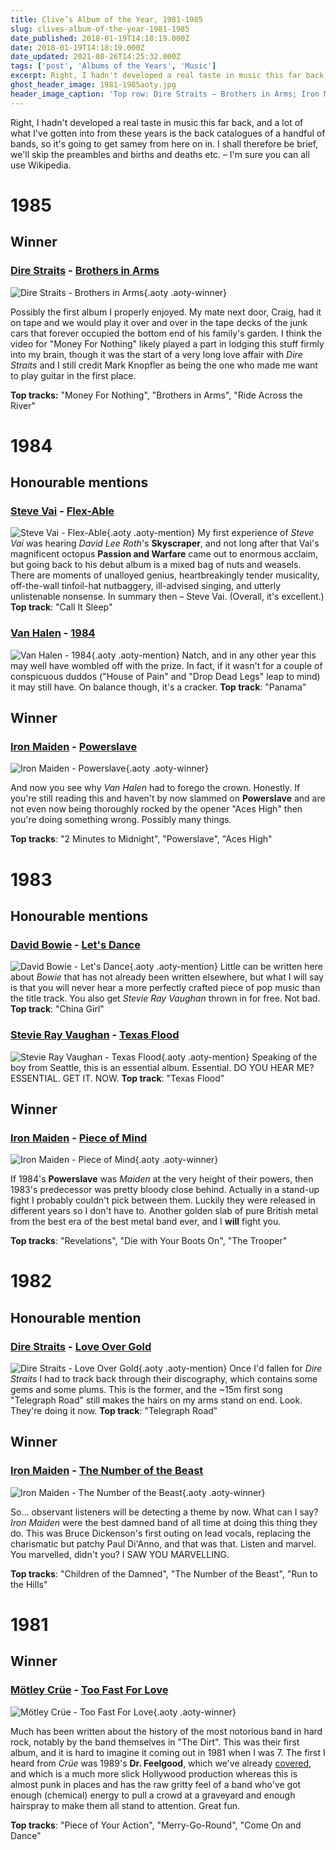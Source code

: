 ```yaml
---
title: Clive’s Album of the Year, 1981-1985
slug: clives-album-of-the-year-1981-1985
date_published: 2018-01-19T14:18:19.000Z
date: 2018-01-19T14:18:19.000Z
date_updated: 2021-08-26T14:25:32.000Z
tags: ['post', 'Albums of the Years', 'Music']
excerpt: Right, I hadn't developed a real taste in music this far back, and a lot of what I've gotten into from these years is the back catalogues of a handful of bands...
ghost_header_image: 1981-1985aoty.jpg
header_image_caption: 'Top row: Dire Straits – Brothers in Arms; Iron Maiden – Powerslave; Iron Maiden – Piece of Mind. Bottom row: Dire Straits – Love Over Gold; Iron Maiden – The Number of the Beast; Mötley Crüe – Too Fast for Love'
---
```


Right, I hadn't developed a real taste in music this far back, and a lot of what I've gotten into from these years is the back catalogues of a handful of bands, so it's going to get samey from here on in. I shall therefore be brief, we'll skip the preambles and births and deaths etc. – I'm sure you can all use Wikipedia.

# 1985

## Winner

### [Dire Straits](https://en.wikipedia.org/wiki/Dire_Straits) - [Brothers in Arms](https://www.amazon.co.uk/Brothers-Arms-Remastered-Dire-Straits/dp/B001KVSTHO/)

![Dire Straits - Brothers in Arms](/public/images/2018/01/DS_Brothers_in_Arms-300.jpg){.aoty .aoty-winner}

Possibly the first album I properly enjoyed. My mate next door, Craig, had it on tape and we would play it over and over in the tape decks of the junk cars that forever occupied the bottom end of his family's garden. I think the video for "Money For Nothing" likely played a part in lodging this stuff firmly into my brain, though it was the start of a very long love affair with *Dire Straits* and I still credit Mark Knopfler as being the one who made me want to play guitar in the first place.

**Top tracks:** "Money For Nothing", "Brothers in Arms", "Ride Across the River"

# 1984

## Honourable mentions

### [Steve Vai](http://www.vai.com/) - [Flex-Able](https://www.amazon.co.uk/Flex-Able-Steve-Vai/dp/B0000001EE/)

![Steve Vai - Flex-Able](/public/images/2025/02/flex-able.jpg){.aoty .aoty-mention} My first experience of *Steve Vai* was hearing *David Lee Roth*'s **Skyscraper**, and not long after that Vai's magnificent octopus **Passion and Warfare** came out to enormous acclaim, but going back to his debut album is a mixed bag of nuts and weasels. There are moments of unalloyed genius, heartbreakingly tender musicality, off-the-wall tinfoil-hat nutbaggery, ill-advised singing, and utterly unlistenable nonsense. In summary then – Steve Vai. (Overall, it's excellent.) **Top track**: "Call It Sleep"

### [Van Halen](http://van-halen.com/) - [1984](https://www.amazon.co.uk/1984-Van-Halen/dp/B00UZU0ASW/)

![Van Halen - 1984](/public/images/2025/02/1984.jpg){.aoty .aoty-mention} Natch, and in any other year this may well have wombled off with the prize. In fact, if it wasn't for a couple of conspicuous duddos ("House of Pain" and "Drop Dead Legs" leap to mind) it may still have. On balance though, it's a cracker. **Top track**: "Panama"

## Winner

### [Iron Maiden](https://ironmaiden.com/) - [Powerslave](https://www.amazon.co.uk/Powerslave-1998-Remastered-Iron-Maiden/dp/B00QO35VX8/)

![Iron Maiden - Powerslave](/public/images/2018/01/Iron_Maiden_-_Powerslave-300.jpg){.aoty .aoty-winner}

And now you see why *Van Halen* had to forego the crown. Honestly. If you're still reading this and haven't by now slammed on **Powerslave** and are not even now being thoroughly rocked by the opener "Aces High" then you're doing something wrong. Possibly many things.

**Top tracks**: "2 Minutes to Midnight", "Powerslave", "Aces High"

# 1983

## Honourable mentions

### [David Bowie](http://www.davidbowie.com/) - [Let's Dance](https://www.amazon.co.uk/Lets-Dance-David-Bowie/dp/B002JAWOC6/)

![David Bowie - Let's Dance](/public/images/2025/02/bowie-dance.jpg){.aoty .aoty-mention} Little can be written here about *Bowie* that has not already been written elsewhere, but what I will say is that you will never hear a more perfectly crafted piece of pop music than the title track. You also get *Stevie Ray Vaughan* thrown in for free. Not bad. **Top track**: "China Girl"

### [Stevie Ray Vaughan](http://www.srvofficial.com/) - [Texas Flood](https://www.amazon.co.uk/Texas-Stevie-Vaughan-Double-Trouble/dp/B001GTE3XY/)

![Stevie Ray Vaughan - Texas Flood](/public/images/2025/02/texas-flood.jpg){.aoty .aoty-mention} Speaking of the boy from Seattle, this is an essential album. Essential. DO YOU HEAR ME? ESSENTIAL. GET IT. NOW. **Top track**: "Texas Flood"

## Winner

### [Iron Maiden](https://ironmaiden.com/) - [Piece of Mind](https://www.amazon.co.uk/Piece-Mind-1998-Remastered-Maiden/dp/B00QO3AD2C/)

![Iron Maiden - Piece of Mind](/public/images/2018/01/Iron_Maiden_-_Piece_Of_Mind-300.jpg){.aoty .aoty-winner}

If 1984's **Powerslave** was *Maiden* at the very height of their powers, then 1983's predecessor was pretty bloody close behind. Actually in a stand-up fight I probably couldn't pick between them. Luckily they were released in different years so I don't have to. Another golden slab of pure British metal from the best era of the best metal band ever, and I **will** fight you.

**Top tracks**: "Revelations", "Die with Your Boots On", "The Trooper"

# 1982

## Honourable mention

### [Dire Straits](https://en.wikipedia.org/wiki/Dire_Straits) - [Love Over Gold](https://www.amazon.co.uk/Love-Over-Gold-Remastered-Straits/dp/B001KV6OQ2/)

![Dire Straits - Love Over Gold](/public/images/2025/02/ds-log.jpg){.aoty .aoty-mention} Once I'd fallen for *Dire Straits* I had to track back through their discography, which contains some gems and some plums. This is the former, and the ~15m first song "Telegraph Road" still makes the hairs on my arms stand on end. Look. They're doing it now. **Top track**: "Telegraph Road"

## Winner

### [Iron Maiden](https://ironmaiden.com/) - [The Number of the Beast](https://www.amazon.co.uk/Number-Beast-1998-Remastered/dp/B00QO32FF0/)

![Iron Maiden - The Number of the Beast](/public/images/2018/01/IronMaiden_NumberOfBeast-300.jpg){.aoty .aoty-winner}

So… observant listeners will be detecting a theme by now. What can I say? *Iron Maiden* were the best damned band of all time at doing this thing they do. This was Bruce Dickenson's first outing on lead vocals, replacing the charismatic but patchy Paul Di'Anno, and that was that. Listen and marvel. You marvelled, didn't you? I SAW YOU MARVELLING.

**Top tracks**: "Children of the Damned", "The Number of the Beast", "Run to the Hills"

# 1981

## Winner

### [Mötley Crüe](https://www.motley.com/) - [Too Fast For Love](https://www.amazon.co.uk/Too-Fast-Love-M%C3%B6tley-Cr%C3%BCe/dp/B076WQXQ2F/)

![Mötley Crüe - Too Fast For Love](/public/images/2018/01/toofast-300.jpg){.aoty .aoty-winner}

Much has been written about the history of the most notorious band in hard rock, notably by the band themselves in "The Dirt". This was their first album, and it is hard to imagine it coming out in 1981 when I was 7. The first I heard from *Crüe* was 1989's **Dr. Feelgood**, which we've already [covered](/clives-album-of-the-year-1989/), and which is a much more slick Hollywood production whereas this is almost punk in places and has the raw gritty feel of a band who've got enough (chemical) energy to pull a crowd at a graveyard and enough hairspray to make them all stand to attention. Great fun.

**Top tracks**: "Piece of Your Action", "Merry-Go-Round", "Come On and Dance"
